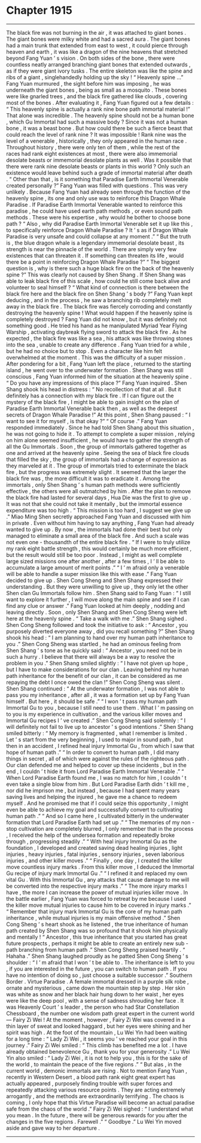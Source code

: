 
# Chapter 1915


---

The black fire was not burning in the air , it was attached to giant bones .
The giant bones were milky white and had a sacred aura .
The giant bones had a main trunk that extended from east to west , it could pierce through heaven and earth , it was like a dragon of the nine heavens that stretched beyond Fang Yuan ’ s vision . On both sides of the bone , there were countless neatly arranged branching giant bones that extended outwards , as if they were giant ivory tusks .
The entire skeleton was like the spine and ribs of a giant , singlehandedly holding up the sky !
“ Heavenly spine …” Fang Yuan murmured , the sight before him was imposing , he was underneath the giant bones , being as small as a mosquito .
These bones were like gnarled trees , and the black fire gathered like clouds , covering most of the bones .
After evaluating it , Fang Yuan figured out a few details : “ This heavenly spine is actually a rank nine bone path immortal material !”
That alone was incredible .
The heavenly spine should not be a human bone , which Gu Immortal had such a massive body ?
Since it was not a human bone , it was a beast bone .
But how could there be such a fierce beast that could reach the level of rank nine ?
It was impossible !
Rank nine was the level of a venerable , historically , they only appeared in the human race . Throughout history , there were only ten of them , while the rest of the races had rank eight existences at most , there were also immemorial desolate beasts or immemorial desolate plants as well .
Was it possible that there were rank nine desolate beasts or plants in this world ?
Only such an existence would leave behind such a grade of immortal material after death .
“ Other than that , is it something that Paradise Earth Immortal Venerable created personally ?” Fang Yuan was filled with questions .
This was very unlikely .
Because Fang Yuan had already seen through the function of the heavenly spine , its one and only use was to reinforce this Dragon Whale Paradise .
If Paradise Earth Immortal Venerable wanted to reinforce this paradise , he could have used earth path methods , or even sound path methods . These were his expertise , why would he bother to choose bone path ?
“ Also , why did Paradise Earth Immortal Venerable set it up like this , to specifically reinforce Dragon Whale Paradise ? It ’ s as if Dragon Whale Paradise is very unsafe and could collapse at any moment .”
“ But the truth is , the blue dragon whale is a legendary immemorial desolate beast , its strength is near the pinnacle of the world . There are simply very few existences that can threaten it . If something can threaten its life , would there be a point in reinforcing Dragon Whale Paradise ?”
“ The biggest question is , why is there such a huge black fire on the back of the heavenly spine ?”
This was clearly not caused by Shen Shang .
If Shen Shang was able to leak black fire of this scale , how could he still come back alive and volunteer to seal himself ?
“ What kind of connection is there between the black fire here and the black fire on Shen Shang ’ s body ?” Fang Yuan kept deducing , and in the process , he saw a branching rib completely melt away in the black fire .
The black fire was fiercely corroding and constantly destroying the heavenly spine !
What would happen if the heavenly spine is completely destroyed ?
Fang Yuan did not know , but it was definitely not something good .
He tried his hand as he manipulated Myriad Year Flying Warship , activating daybreak flying sword to attack the black fire .
As he expected , the black fire was like a sea , his attack was like throwing stones into the sea , unable to create any difference .
Fang Yuan tried for a while , but he had no choice but to stop . Even a character like him felt overwhelmed at the moment .
This was the difficulty of a super mission .
After pondering for a bit , Fang Yuan left the place , returned to the starting island , he went over to the underwater formation .
Shen Shang was still conscious , Fang Yuan informed him of the situation at the heavenly spine .
“ Do you have any impressions of this place ?” Fang Yuan inquired .
Shen Shang shook his head in distress : “ No recollection of that at all . But it definitely has a connection with my black fire . If I can figure out the mystery of the black fire , I might be able to gain insight on the plan of Paradise Earth Immortal Venerable back then , as well as the deepest secrets of Dragon Whale Paradise !”
At this point , Shen Shang paused : “ I want to see it for myself , is that okay ?”
“ Of course .” Fang Yuan responded immediately . Since he had told Shen Shang about this situation , he was not going to hide it .
To attempt to complete a super mission , relying on him alone seemed insufficient , he would have to gather the strength of all the Gu Immortals .
Soon , the group of immortals gathered together as one and arrived at the heavenly spine .
Seeing the sea of black fire clouds that filled the sky , the group of immortals had a change of expression as they marveled at it .
The group of immortals tried to exterminate the black fire , but the progress was extremely slight . It seemed that the larger the black fire was , the more difficult it was to eradicate it .
Among the immortals , only Shen Shang ’ s human path methods were sufficiently effective , the others were all outmatched by him .
After the plan to remove the black fire had lasted for several days , Hua Die was the first to give up .
It was not that she could not take it mentally , but the immortal essence expenditure was too high .
“ This mission is too hard , I suggest we give up .” Miao Ming Shen secretly approached Fang Yuan and discussed with him in private .
Even without him having to say anything , Fang Yuan had already wanted to give up .
By now , the immortals had done their best but only managed to eliminate a small area of the black fire . And such a scale was not even one - thousandth of the entire black fire .
“ If I were to truly utilize my rank eight battle strength , this would certainly be much more efficient , but the result would still be too poor . Instead , I might as well complete large sized missions one after another , after a few times , I ’ ll be able to accumulate a large amount of merit points .”
“ I ’ m afraid only a venerable will be able to handle a super mission like this with ease .”
Fang Yuan decided to give up .
Shen Cong Sheng and Shen Shang expressed their understanding .
But they were unwilling to give up , they only let the other Shen clan Gu Immortals follow him .
Shen Shang said to Fang Yuan : “ I still want to explore it further , I will move along the main spine and see if I can find any clue or answer .”
Fang Yuan looked at him deeply , nodding and leaving directly .
Soon , only Shen Shang and Shen Cong Sheng were left here at the heavenly spine .
“ Take a walk with me .” Shen Shang sighed .
Shen Cong Sheng followed and took the initiative to ask : “ Ancestor , you purposely diverted everyone away , did you recall something ?”
Shen Shang shook his head : “ I am planning to hand over my human path inheritance to you .”
Shen Cong Sheng was startled , he had an ominous feeling from Shen Shang ’ s tone as he quickly said : “ Ancestor , you need not be in such a hurry . I believe that there will always be a way to resolve the problem in you .”
Shen Shang smiled slightly : “ I have not given up hope , but I have to make considerations for our clan . Leaving behind my human path inheritance for the benefit of our clan , it can be considered as me repaying the debt I once owed the clan !”
Shen Cong Sheng was silent .
Shen Shang continued : “ At the underwater formation , I was not able to pass you my inheritance , after all , it was a formation set up by Fang Yuan himself . But here , it should be safe .”
“ I won ’ t pass my human path Immortal Gu to you , because I still need to use them . What I ’ m passing on to you is my experience in cultivation , and the various killer moves and Immortal Gu recipes I ’ ve created .”
Shen Cong Sheng said solemnly : “ I will definitely not fail to live up to ancestor ’ s good intentions .”
Shen Shang smiled bitterly : “ My memory is fragmented , what I remember is limited . Let ’ s start from the very beginning , I used to major in sound path , but then in an accident , I refined heal injury Immortal Gu , from which I saw that hope of human path .”
“ In order to convert to human path , I did many things in secret , all of which were against the rules of the righteous path . Our clan defended me and helped to cover up these incidents , but in the end , I couldn ’ t hide it from Lord Paradise Earth Immortal Venerable .”
“ When Lord Paradise Earth found me , I was no match for him , I couldn ’ t even take a single blow from him . But Lord Paradise Earth didn ’ t kill me , nor did he imprison me , but instead , because I had spent many years saving lives and helping the injured , he gave me a chance to redeem myself . And he promised me that if I could seize this opportunity , I might even be able to achieve my goal and successfully convert to cultivating human path .”
“ And so I came here , I cultivated bitterly in the underwater formation that Lord Paradise Earth had set up .”
“ The memories of my non - stop cultivation are completely blurred , I only remember that in the process , I received the help of the undersea formation and repeatedly broke through , progressing steadily .”
“ With heal injury Immortal Gu as the foundation , I developed and created saving dead healing injuries , light injuries , heavy injuries , fatal injuries , sensory injuries , seven laborious injuries , and other killer moves .”
“ Finally , one day , I created the killer move countless injury marks . From this killer move , I deduced the Immortal Gu recipe of injury mark Immortal Gu .”
“ I refined it and replaced my own vital Gu . With this Immortal Gu , any attacks that cause damage to me will be converted into the respective injury marks .”
“ The more injury marks I have , the more I can increase the power of mutual injuries killer move . In the battle earlier , Fang Yuan was forced to retreat by me because I used the killer move mutual injuries to cause him to be covered in injury marks .”
“ Remember that injury mark Immortal Gu is the core of my human path inheritance , while mutual injuries is my main offensive method .”
Shen Cong Sheng ’ s heart shook as he listened , the true inheritance of human path created by Shen Shang was so profound that it shook him physically and mentally !
“ Ancestor , this true inheritance that you started has great future prospects , perhaps it might be able to create an entirely new sub - path branching from human path .” Shen Cong Sheng praised heartily .
“ Hahaha .” Shen Shang laughed proudly as he patted Shen Cong Sheng ’ s shoulder : “ I ’ m afraid that I won ’ t be able to . The inheritance is left to you , if you are interested in the future , you can switch to human path . If you have no intention of doing so , just choose a suitable successor .”
Southern Border .
Virtue Paradise .
A female immortal dressed in a purple silk robe , ornate and mysterious , came down the mountain step by step .
Her skin was white as snow and her black hair hung down to her waist , her eyes were like the deep pool , with a sense of sadness shrouding her face . It was Heavenly Court ’ s leader , the person who had Star Constellation Chessboard , the number one wisdom path great expert in the current world — Fairy Zi Wei !
At the moment , however , Fairy Zi Wei was covered in a thin layer of sweat and looked haggard , but her eyes were shining and her spirit was high .
At the foot of the mountain , Lu Wei Yin had been waiting for a long time : “ Lady Zi Wei , it seems you ’ ve reached your goal in this journey .”
Fairy Zi Wei smiled : “ This climb has benefited me a lot . I have already obtained benevolence Gu , thank you for your generosity .”
Lu Wei Yin also smiled : “ Lady Zi Wei , it is not to help you , this is for the sake of the world , to maintain the peace of the five regions .”
“ But alas , in the current world , demonic immortals are rising . Not to mention Fang Yuan , recently in Western Desert , a blood path rank eight great expert has actually appeared , purposely finding trouble with super forces and repeatedly attacking various resource points . They are acting extremely arrogantly , and the methods are extraordinarily terrifying . The chaos is coming , I only hope that this Virtue Paradise will become an actual paradise safe from the chaos of the world .”
Fairy Zi Wei sighed : “ I understand what you mean . In the future , there will be generous rewards for you after the changes in the five regions . Farewell .”
“ Goodbye .” Lu Wei Yin moved aside and gave way to her departure .

---

